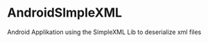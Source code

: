 AndroidSImpleXML
================

Android Applikation using the SimpleXML Lib to deserialize xml files
